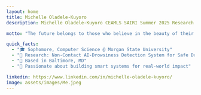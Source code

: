```yaml
---
layout: home
title: Michelle Oladele-Kuyoro
description: Michelle Oladele-Kuyoro CEAMLS SAIRI Summer 2025 Research Website

motto: "The future belongs to those who believe in the beauty of their dreams"

quick_facts:
  - "🎓 Sophomore, Computer Science @ Morgan State University"
  - "🔬 Research: Non-Contact AI-Drowsiness Detection System for Safe Driving"
  - "📍 Based in Baltimore, MD"
  - "🚀 Passionate about building smart systems for real-world impact"

linkedin: https://www.linkedin.com/in/michelle-oladele-kuyoro/
image: assets/images/Me.jpeg
---
```

